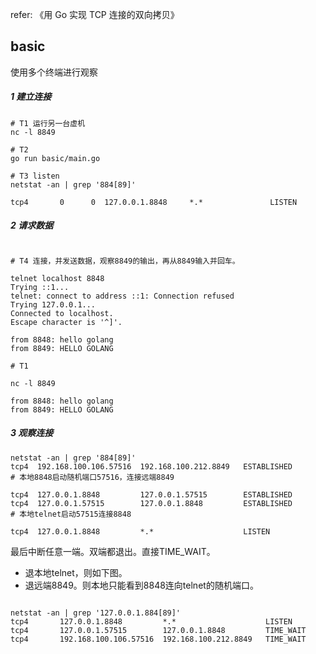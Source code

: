 
refer: 《用 Go 实现 TCP 连接的双向拷贝》

## basic 

使用多个终端进行观察

##### 1 建立连接

```shell
# T1 运行另一台虚机
nc -l 8849

# T2 
go run basic/main.go

# T3 listen
netstat -an | grep '884[89]'

tcp4       0      0  127.0.0.1.8848     *.*               LISTEN
```

##### 2 请求数据

```shell

# T4 连接，并发送数据，观察8849的输出，再从8849输入并回车。

telnet localhost 8848
Trying ::1...
telnet: connect to address ::1: Connection refused
Trying 127.0.0.1...
Connected to localhost.
Escape character is '^]'.

from 8848: hello golang
from 8849: HELLO GOLANG

# T1

nc -l 8849

from 8848: hello golang
from 8849: HELLO GOLANG

```

##### 3 观察连接

```shell
netstat -an | grep '884[89]'
tcp4  192.168.100.106.57516  192.168.100.212.8849   ESTABLISHED
# 本地8848启动随机端口57516，连接远端8849

tcp4  127.0.0.1.8848         127.0.0.1.57515        ESTABLISHED
tcp4  127.0.0.1.57515        127.0.0.1.8848         ESTABLISHED
# 本地telnet启动57515连接8848

tcp4  127.0.0.1.8848         *.*                    LISTEN
```

最后中断任意一端。双端都退出。直接TIME_WAIT。

* 退本地telnet，则如下图。
* 退远端8849。则本地只能看到8848连向telnet的随机端口。

```shell

netstat -an | grep '127.0.0.1.884[89]'
tcp4       127.0.0.1.8848         *.*                    LISTEN
tcp4       127.0.0.1.57515        127.0.0.1.8848         TIME_WAIT
tcp4       192.168.100.106.57516  192.168.100.212.8849   TIME_WAIT

```

